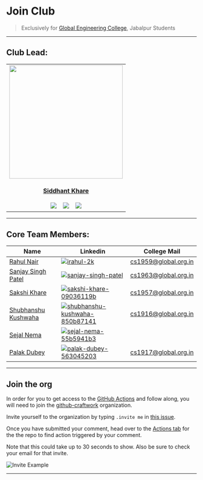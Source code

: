 # Join Club

> Exclusively for [Global Engineering College](https://www.globalengineeringcollege.com/), Jabalpur Students

---

## Club Lead:

<table>
<tr>
<td align="center"><a href="https://github.com/Siddhant-K-code"><img src="https://github.com/Siddhant-K-code.png" width=300px height=300px /></a></br> <h4 style="color:red;"><a href="https://github.com/Siddhant-K-code">Siddhant Khare</a></h4>
<a href="https://www.linkedin.com/in/siddhantkhare24//"><img src="https://img.shields.io/badge/linkedin-%230077B5.svg?style=for-the-badge&logo=linkedin&logoColor=white" ></a>
   &nbsp;&nbsp;
 <a href="https://twitter.com/Siddhant_K_code"><img src="https://img.shields.io/badge/Siddhant_K_code-%231DA1F2.svg?style=for-the-badge&logo=Twitter&logoColor=white" ></a>
   &nbsp;&nbsp;
   <a href="mailto:Siddhantkhare2694@gmail.com"><img src="https://img.shields.io/badge/Gmail-D14836?style=for-the-badge&logo=gmail&logoColor=white"></a>
</td>
</tr>
</table>
   
   
----

## Core Team Members:

| Name                                                        | Linkedin                                                                                                                                                                                              | College Mail                                                 |
| ----------------------------------------------------------- | ----------------------------------------------------------------------------------------------------------------------------------------------------------------------------------------------------- | ------------------------------------------------------------ |
| [Rahul Nair](https://github.com/HatGuy68)                   | [![irahul-2k](https://img.shields.io/badge/linkedin-%230077B5.svg?style=for-the-badge&logo=linkedin&logoColor=white)](https://www.linkedin.com/in/irahul-2k/)                                         | [cs1959@global.org.in](mailto:cs1959@global.org.in)          |
| [Sanjay Singh Patel](https://github.com/sanjay-singh-patel) | [![sanjay-singh-patel](https://img.shields.io/badge/linkedin-%230077B5.svg?style=for-the-badge&logo=linkedin&logoColor=white)](https://www.linkedin.com/in/sanjay-singh-patel/)                       | [cs1963@global.org.in](mailto:cs1963@global.org.in)          |
| [Sakshi Khare](https://github.com/SakshiKhare7)             | [![sakshi-khare-09036119b](https://img.shields.io/badge/linkedin-%230077B5.svg?style=for-the-badge&logo=linkedin&logoColor=white)](https://www.linkedin.com/in/sakshi-khare-09036119b/)               | [cs1957@global.org.in](mailto:cs1957@global.org.in)          |
| [Shubhanshu Kushwaha](https://github.com/Shubhanshu-1507)   | [![shubhanshu-kushwaha-850b87141](https://img.shields.io/badge/linkedin-%230077B5.svg?style=for-the-badge&logo=linkedin&logoColor=white)](https://www.linkedin.com/in/shubhanshu-kushwaha-850b87141/) | [cs1916@global.org.in](mailto:cs1916@global.org.in)          |
| [Sejal Nema](https://github.com/sejalnema27)                | [![sejal-nema-55b5941b3](https://img.shields.io/badge/linkedin-%230077B5.svg?style=for-the-badge&logo=linkedin&logoColor=white)](https://www.linkedin.com/in/sejal-nema-55b5941b3/)                   | <!-- [cs1957@global.org.in](mailto:cs1957@global.org.in) --> |
| [Palak Dubey](https://github.com/pal-web)                   | [![palak-dubey-563045203](https://img.shields.io/badge/linkedin-%230077B5.svg?style=for-the-badge&logo=linkedin&logoColor=white)](https://www.linkedin.com/in/palak-dubey-563045203/)                 | [cs1917@global.org.in](mailto:cs1917@global.org.in)          |

---

## Join the org

In order for you to get access to the [GitHub Actions](https://github.com/features/actions) and follow along, you will need to join the [github-craftwork](https://github.com/gncsgi) organization.

Invite yourself to the organization by typing `.invite me` in [this issue](https://github.com/gncsgi/Join-Club/issues/45).

Once you have submitted your comment, head over to the [Actions tab](https://github.com/gncsgi/Join-Club/actions?workflow=Invite+a+contributor) for the the repo to find action triggered by your comment.

Note that this could take up to 30 seconds to show. Also be sure to check your email for that invite.

![Invite Example](https://user-images.githubusercontent.com/55068936/145666613-e6f969b8-85f1-4646-a24c-e42367de5d3d.png)


---
